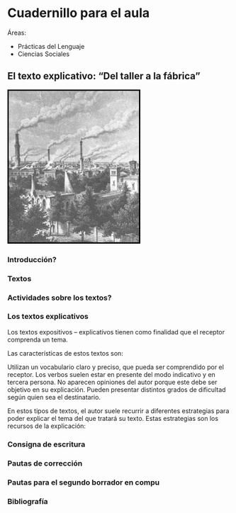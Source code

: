 
# Cuadernillo para el aula
Áreas: 
- Prácticas del Lenguaje
- Ciencias Sociales

## El texto explicativo: “Del taller a la fábrica”

![Fabricas](PracticasDelLenguaje/Imagenes/fabricas.png "Fabricas")

### Introducción?

### Textos

### Actividades sobre los textos?

### Los textos explicativos

Los textos expositivos – explicativos tienen como finalidad que el receptor comprenda un tema. 

Las características de estos textos son:

Utilizan un vocabulario claro y preciso, que pueda ser comprendido por el receptor.
Los verbos suelen estar en presente del modo indicativo y en tercera persona.
No aparecen opiniones del autor porque este debe ser objetivo en su explicación.
Pueden presentar distintos grados de dificultad según quien sea el destinatario.

En estos tipos de textos, el autor suele recurrir a diferentes estrategias para poder explicar el tema del que tratará su texto. Estas estrategias son los recursos de la  explicación:

### Consigna de escritura

### Pautas de corrección

### Pautas para el segundo borrador en compu

### Bibliografía
